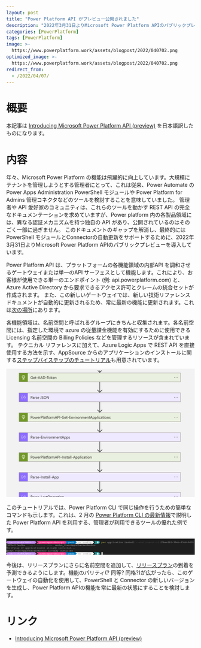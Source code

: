 ```yaml
---
layout: post
title: "Power Platform API がプレビュー公開されました"
description: "2022年3月31日よりMicrosoft Power Platform APIのパブリックプレビューを導入しています"
categories: [PowerPlatform]
tags: [PowerPlatform]
image: >-
  https://www.powerplatform.work/assets/blogpost/2022/040702.png
optimized_image: >-
  https://www.powerplatform.work/assets/blogpost/2022/040702.png
redirect_from:
  - /2022/04/07/
---
```


#  概要

本記事は [Introducing Microsoft Power Platform API (preview)](https://powerapps.microsoft.com/ja-jp/blog/introducing-microsoft-power-platform-api-preview/) を日本語訳したものになります。

# 内容

年々、Microsoft Power Platform の機能は飛躍的に向上しています。大規模にテナントを管理しようとする管理者にとって、これは従来、Power Automate の Power Apps Administration PowerShell モジュールや Power Platform for Admins 管理コネクタなどのツールを検討することを意味していました。
管理者や API 愛好家のコミュニティは、これらのツールを動かす REST API の完全なドキュメンテーションを求めていますが、Power platform 内の各製品領域には、異なる認証メカニズムを持つ独自の API があり、公開されているのはそのごく一部に過ぎません。
このドキュメントのギャップを解消し、最終的には PowerShell モジュールとConnectorの自動更新をサポートするために、2022年3月31日よりMicrosoft Power Platform APIのパブリックプレビューを導入しています。


Power Platform API は、プラットフォームの各機能領域の内部API を調和させるゲートウェイまたは単一のAPI サーフェスとして機能します。これにより、お客様が使用できる単一のエンドポイント (例: api.powerplatform.com) と、Azure Active Directory から要求できるアクセス許可とクレームの統合セットが作成されます。
また、この新しいゲートウェイでは、新しい技術リファレンスドキュメントが自動的に更新されるため、常に最新の機能に更新されます。これは[次の場所](https://docs.microsoft.com/en-us/rest/api/power-platform/)にあります。

各機能領域は、名前空間と呼ばれるグループにきちんと収集されます。各名前空間には、指定した環境で azure の従量課金機能を有効にするために使用できる Licensing 名前空間の Billing Policies などを管理するリソースが含まれています。
テクニカル リファレンスに加えて、Azure Logic Apps で REST API を直接使用する方法を示す、AppSource からのアプリケーションのインストールに関する[ステップバイステップのチュートリアル](https://docs.microsoft.com/en-us/power-platform/admin/programmability-tutorial-install-application-environment?tabs=Azure)も用意されています。


<img src="/assets/blogpost/2022/040702.png"/><br/>

このチュートリアルでは、Power Platform CLI で同じ操作を行うための簡単なコマンドも示します。これは、2 月の [Power Platform CLI の最新情報](https://powerapps.microsoft.com/en-us/blog/general-availability-of-power-platform-tools-for-visual-studio-code-and-february-refresh-for-power-platform-cli/)で説明した Power Platform API を利用する、管理者が利用できるツールの優れた例です。

<img src="/assets/blogpost/2022/040703.png"/><br/>

今後は、リリースプランにさらに名前空間を追加して、[リリースプラン](https://docs.microsoft.com/en-us/power-platform-release-plan/2022wave1/power-platform-governance-administration/)の到着を予測できるようにします。機能のパリティ(? 同等? 同格?)が広がったら、このゲートウェイの自動化を使用して、PowerShell と Connector の新しいバージョンを生成し、Power Platform APIの機能を常に最新の状態にすることを検討します。




# リンク


- [Introducing Microsoft Power Platform API (preview)](https://powerapps.microsoft.com/ja-jp/blog/introducing-microsoft-power-platform-api-preview/)




